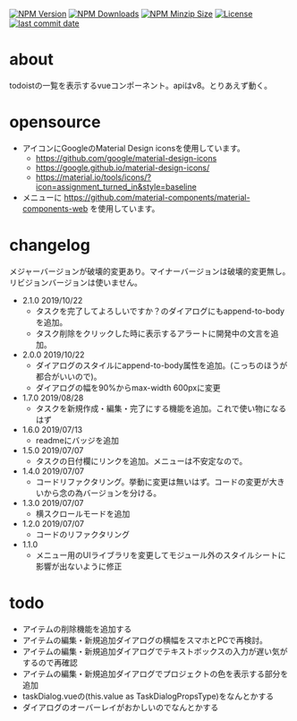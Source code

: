   [![NPM Version][npm-version-image]][npm-site-url]
  [![NPM Downloads][downloads-image]][npm-site-url]
  [![NPM Minzip Size][npm-minzip-filesize]][npm-site-url]
  [![License][license-image]][npm-site-url]
  [![last commit date][last-commit-date-image]][npm-site-url]

<!--URL定義一覧 -->
[npm-site-url]: https://npmjs.org/package/@fushihara/vue-todoist-list
[npm-version-image]: https://img.shields.io/npm/v/@fushihara/vue-todoist-list.svg
[downloads-image]: https://img.shields.io/npm/dm/@fushihara/vue-todoist-list.svg
[npm-minzip-filesize]: https://img.shields.io/bundlephobia/minzip/@fushihara/vue-todoist-list.svg
[license-image]: https://img.shields.io/npm/l/@fushihara/vue-todoist-list.svg
[last-commit-date-image]: https://img.shields.io/github/last-commit/fushihara/vue-online-document-list.svg

# about
todoistの一覧を表示するvueコンポーネント。apiはv8。とりあえず動く。

# opensource

- アイコンにGoogleのMaterial Design iconsを使用しています。
    - https://github.com/google/material-design-icons
    - https://google.github.io/material-design-icons/
    - https://material.io/tools/icons/?icon=assignment_turned_in&style=baseline
- メニューに https://github.com/material-components/material-components-web を使用しています。

# changelog

メジャーバージョンが破壊的変更あり。マイナーバージョンは破壊的変更無し。リビジョンバージョンは使いません。

- 2.1.0 2019/10/22
  - タスクを完了してよろしいですか？のダイアログにもappend-to-bodyを追加。
  - タスク削除をクリックした時に表示するアラートに開発中の文言を追加。
- 2.0.0 2019/10/22
  - ダイアログのスタイルにappend-to-body属性を追加。(こっちのほうが都合がいいので)。
  - ダイアログの幅を90%からmax-width 600pxに変更
- 1.7.0 2019/08/28
  - タスクを新規作成・編集・完了にする機能を追加。これで使い物になるはず
- 1.6.0 2019/07/13
  - readmeにバッジを追加
- 1.5.0 2019/07/07
  - タスクの日付欄にリンクを追加。メニューは不安定なので。
- 1.4.0 2019/07/07
  - コードリファクタリング。挙動に変更は無いはず。コードの変更が大きいから念の為バージョンを分ける。
- 1.3.0 2019/07/07
  - 横スクロールモードを追加
- 1.2.0 2019/07/07
  - コードのリファクタリング
- 1.1.0
  - メニュー用のUIライブラリを変更してモジュール外のスタイルシートに影響が出ないように修正

# todo
- アイテムの削除機能を追加する
- アイテムの編集・新規追加ダイアログの横幅をスマホとPCで再検討。
- アイテムの編集・新規追加ダイアログでテキストボックスの入力が遅い気がするので再確認
- アイテムの編集・新規追加ダイアログでプロジェクトの色を表示する部分を追加
- taskDialog.vueの(this.value as TaskDialogPropsType)をなんとかする
- ダイアログのオーバーレイがおかしいのでなんとかする
